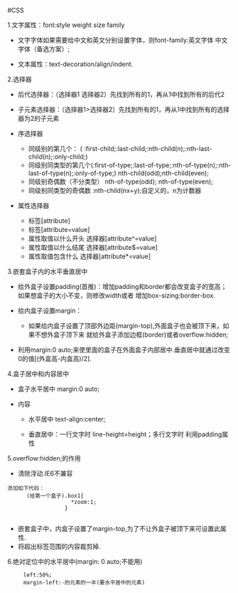 #CSS

1.文字属性：font:style weight size family
    
  * 文字字体如果需要给中文和英文分别设置字体，则font-family:英文字体 中文字体（备选方案）;
  
  * 文本属性：text-decoration/align/indent.
  
2.选择器

  * 后代选择器：（选择器1 选择器2）先找到所有的1，再从1中找到所有的后代2
  * 子元素选择器：（选择器1>选择器2）先找到所有的1，再从1中找到所有的选择器为2的子元素
  * 序选择器   
    
    * 同级别的第几个： ( :first-child;:last-child;:nth-child(n);:nth-last-child(n);:only-child;)  
    * 同级别同类型的第几个(:first-of-type;:last-of-type;:nth-of-type(n);:nth-last-of-type(n);:only-of-type;)
             nth-child(odd);nth-child(even);
    * 同级别奇偶数（不分类型）
             nth-of-type(odd); nth-of-type(even);
    * 同级别同类型的奇偶数
             :nth-child(nx+y);自定义的，n为计数器
  * 属性选择器 
    
    * 标签[attribute]
    * 标签[attribute=value]
    * 属性取值以什么开头  选择器[attribute^=value]
    * 属性取值以什么结尾  选择器[attribute$=value]
    * 属性取值包含什么    选择器[attribute*=value]
    
3.嵌套盒子内的水平垂直居中
     
  * 给外盒子设置padding(首推)：增加padding和border都会改变盒子的宽高；
                                如果想盒子的大小不变，则修改width或者 增加box-sizing:border-box.
     
     
  * 给内盒子设置margin：    
    
    * 如果给内盒子设置了顶部外边距(margin-top),外面盒子也会被顶下来，如果不想外盒子顶下来 就给外盒子添加边框(border)或者overflow:hidden;
    
  * 利用margin:0 auto;来使里面的盒子在外面盒子内部居中.垂直居中就通过改变0的值[(外盒高-内盒高)/2].
  
4.盒子居中和内容居中

  * 盒子水平居中 margin:0 auto;
  
  * 内容
    
    * 水平居中 text-align:center;
  
    * 垂直居中：一行文字时 line-height=height；多行文字时 利用padding属性

5.overflow:hidden;的作用

  * 清除浮动.IE6不兼容
```
添加如下代码：
      (给第一个盒子).box1{
                    *zoom:1;
                  }
                       
```
  * 嵌套盒子中，内盒子设置了margin-top,为了不让外盒子被顶下来可设置此属性.
  * 将超出标签范围的内容裁剪掉.

6.绝对定位中的水平居中(margin: 0 auto;不能用)
```
     left:50%;
     margin-left:-的元素的一半(要水平居中的元素)
```
